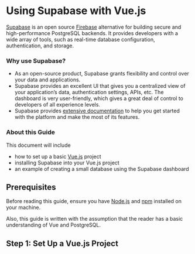 # Using Supabase with Vue.js

[Supabase](https://supabase.com) is an open source [Firebase](https://firebase.google.com/) alternative for building secure and high-performance PostgreSQL backends. It provides developers with a wide array of tools, such as real-time database configuration, authentication, and storage.

### Why use Supabase?

- As an open-source product, Supabase grants flexibility and control over your data and applications.
- Supabase provides an excellent UI that gives you a centralized view of your application’s data, authentication settings, APIs, etc. The dashboard is very user-friendly, which gives a great deal of control to developers of all experience levels.
- Supabase provides [extensive documentation](https://supabase.com/docs) to help you get started with the platform and make the most of its features.

### About this Guide

This document will include

- how to set up a basic [Vue.js](https://vuejs.org/) project
- installing Supabase into your Vue.js project
- an example of creating a small database using the Supabase dashboard

## Prerequisites

Before reading this guide, ensure you have [Node.js](https://nodejs.org/en/) and [npm](https://www.npmjs.com/) installed on your machine.

Also, this guide is written with the assumption that the reader has a basic understanding of Vue and PostgreSQL.

## Step 1: Set Up a Vue.js Project
